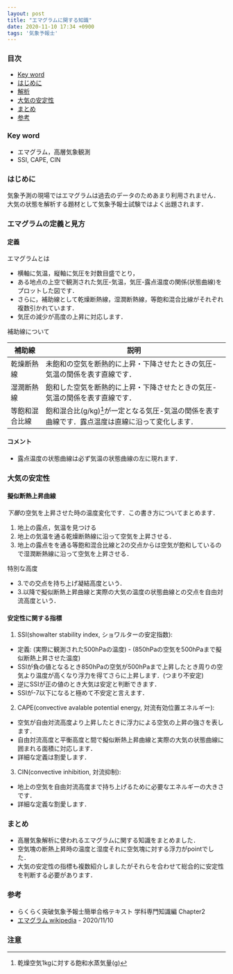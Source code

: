 ```yaml
---
layout: post
title: "エマグラムに関する知識"
date: 2020-11-10 17:34 +0900 
tags: '気象予報士'
---
```


### 目次
- [Key word](#key-word)
- [はじめに](#はじめに)
- [解析](#解析)
- [大気の安定性](#大気の安定性)
- [まとめ](#まとめ)
- [参考](#参考)

### Key word
- エマグラム，高層気象観測
- SSI, CAPE, CIN

### はじめに

気象予測の現場ではエマグラムは過去のデータのためあまり利用されません．
大気の状態を解析する題材として気象予報士試験ではよく出題されます．

### エマグラムの定義と見方

#### 定義
エマグラムとは

- 横軸に気温，縦軸に気圧を対数目盛でとり，
- ある地点の上空で観測された気圧-気温，気圧-露点温度の関係(状態曲線)をプロットした図です．
- さらに，補助線として乾燥断熱線，湿潤断熱線，等飽和混合比線がそれぞれ複数引かれています．
- 気圧の減少が高度の上昇に対応します．

補助線について

|補助線|説明|
|---|---|
|乾燥断熱線| 未飽和の空気を断熱的に上昇・下降させたときの気圧-気温の関係を表す直線です．|
|湿潤断熱線| 飽和した空気を断熱的に上昇・下降させたときの気圧-気温の関係を表す直線です．|
|等飽和混合比線| 飽和混合比(g/kg)[^mixing_ratio]が一定となる気圧-気温の関係を表す曲線です．露点温度は直線に沿って変化します．|

#### コメント
- 露点温度の状態曲線は必ず気温の状態曲線の左に現れます．

### 大気の安定性
#### 擬似断熱上昇曲線
*下層*の空気を上昇させた時の温度変化です．この書き方についてまとめます．
1. 地上の露点，気温を見つける
2. 地上の気温を通る乾燥断熱線に沿って空気を上昇させる．
3. 地上の露点をを通る等飽和混合比線と2の交点からは空気が飽和しているので湿潤断熱線に沿って空気を上昇させる．

特別な高度
- 3.での交点を持ち上げ凝結高度という．
- 3.以降で擬似断熱上昇曲線と実際の大気の温度の状態曲線との交点を自由対流高度という．

#### 安定性に関する指標
1. SSI(showalter stability index, ショワルターの安定指数): 
  - 定義: (実際に観測された500hPaの温度) - (850hPaの空気を500hPaまで擬似断熱上昇させた温度)
  - SSIが負の値となるとき850hPaの空気が500hPaまで上昇したとき周りの空気より温度が高くなり浮力を得てさらに上昇します．(つまり不安定)
  - 逆にSSIが正の値のとき大気は安定と判断できます．
  - SSIが-7以下になると極めて不安定と言えます．
2. CAPE(convective avalable potential energy, 対流有効位置エネルギー):
  - 空気が自由対流高度より上昇したときに浮力による空気の上昇の強さを表します．
  - 自由対流高度と平衡高度と間で擬似断熱上昇曲線と実際の大気の状態曲線に囲まれる面積に対応します．
  - 詳細な定義は割愛します．
3. CIN(convective inhibition, 対流抑制):
  - 地上の空気を自由対流高度まで持ち上げるために必要なエネルギーの大きさです．
  - 詳細な定義な割愛します．



### まとめ
- 高層気象解析に使われるエマグラムに関する知識をまとめました．
- 空気塊の断熱上昇時の温度と湿度それに空気塊に対する浮力がpointでした．
- 大気の安定性の指標も複数紹介しましたがそれらを合わせて総合的に安定性を判断する必要があります．

### 参考
- らくらく突破気象予報士簡単合格テキスト 学科専門知識編 Chapter2
- [エマグラム wikipedia](https://ja.wikipedia.org/wiki/%E3%82%A8%E3%83%9E%E3%82%B0%E3%83%A9%E3%83%A0) - 2020/11/10

### 注意
[^mixing_ratio]: 乾燥空気1kgに対する飽和水蒸気量(g)